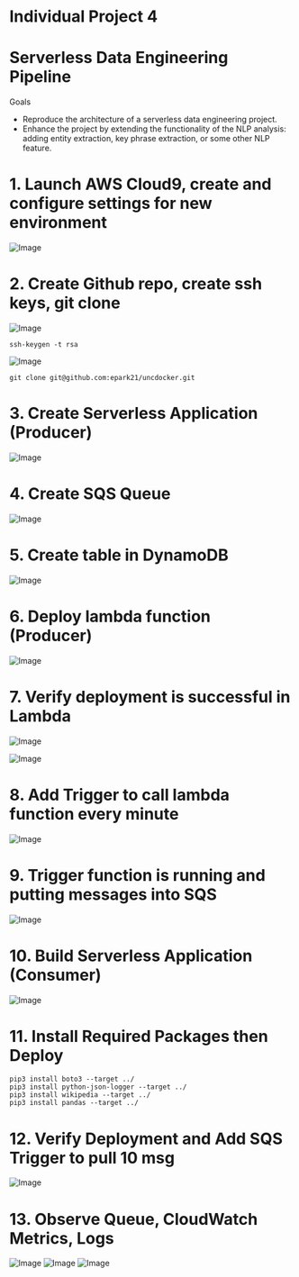 # Individual Project 4
# Serverless Data Engineering Pipeline

Goals
- Reproduce the architecture of a serverless data engineering project.
- Enhance the project by extending the functionality of the NLP analysis: adding entity extraction, key phrase extraction, or some other NLP feature.

# 1. Launch AWS Cloud9, create and configure settings for new environment
![Image](../master/images/1.png?raw=true)


# 2. Create Github repo, create ssh keys, git clone
![Image](../master/images/2.png?raw=true)
```
ssh-keygen -t rsa 
```
![Image](../master/images/3.png?raw=true)

```
git clone git@github.com:epark21/uncdocker.git
```

# 3. Create Serverless Application (Producer)
![Image](../master/images/4.png?raw=true)


# 4. Create SQS Queue
![Image](../master/images/5.png?raw=true)


# 5. Create table in DynamoDB
![Image](../master/images/6.png?raw=true)


# 6.  Deploy lambda function (Producer)
![Image](../master/images/7.png?raw=true)


# 7.  Verify deployment is successful in Lambda
![Image](../master/images/8.png?raw=true)

![Image](../master/images/9.png?raw=true)


# 8.  Add Trigger to call lambda function every minute
![Image](../master/images/10.png?raw=true)


# 9. Trigger function is running and putting messages into SQS
![Image](../master/images/11.png?raw=true)


# 10. Build Serverless Application (Consumer)
![Image](../master/images/12.png?raw=true)


# 11. Install Required Packages then Deploy
```
pip3 install boto3 --target ../
pip3 install python-json-logger --target ../
pip3 install wikipedia --target ../
pip3 install pandas --target ../
```


# 12. Verify Deployment and Add SQS Trigger to pull 10 msg 
![Image](../master/images/13.png?raw=true)


# 13. Observe Queue, CloudWatch Metrics, Logs
![Image](../master/images/14.png?raw=true)
![Image](../master/images/15.png?raw=true)
![Image](../master/images/16.png?raw=true)














